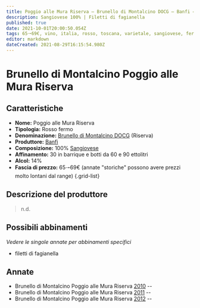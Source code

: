 ```yaml
---
title: Poggio alle Mura Riserva – Brunello di Montalcino DOCG – Banfi – Toscana (IT) – 65🠒69€ – 5★
description: Sangiovese 100% | Filetti di fagianella
published: true
date: 2021-10-01T20:00:50.054Z
tags: 65🠒69€, vino, italia, rosso, toscana, varietale, sangiovese, fermo, 5 stelle, filetti di fagianella
editor: markdown
dateCreated: 2021-08-29T16:15:54.980Z
---
```


# Brunello di Montalcino Poggio alle Mura Riserva

## Caratteristiche
- **Nome:** Poggio alle Mura Riserva
- **Tipologia:** Rosso fermo
- **Denominazione:** [Brunello di Montalcino DOCG](/denominazioni/Italia/Toscana/DOCG/Brunello-di-Montalcino) (Riserva)
- **Produttore:** [Banfi](/produttori/Italia/Toscana/Banfi) 
- **Composizione:** 100% [Sangiovese](/vitigni/Italia/bacca-nera/sangiovese)
- **Affinamento:** 30 in barrique e botti da 60 e 90 ettolitri
- **Alcol:** 14%
- **Fascia di prezzo:** 65🠒69€ (annate "storiche" possono avere prezzi molto lontani dal range)
{.grid-list}

## Descrizione del produttore

> n.d.


## Possibili abbinamenti
*Vedere le singole annate per abbinamenti specifici*

- filetti di fagianella

## Annate
- Brunello di Montalcino Poggio alle Mura Riserva [2010](vini/Italia/Toscana/Banfi/Poggio-alle-Mura-Riserva/2010) -- <span class="star-5"></span>
- Brunello di Montalcino Poggio alle Mura Riserva [2011](vini/Italia/Toscana/Banfi/Poggio-alle-Mura-Riserva/2011) -- <span class="star-5"></span>
- Brunello di Montalcino Poggio alle Mura Riserva [2012](vini/Italia/Toscana/Banfi/Poggio-alle-Mura-Riserva/2012) -- <span class="star-5"></span>
